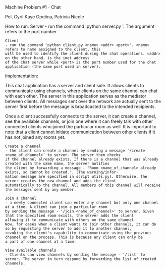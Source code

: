 Machine Problem #1 -  Chat

Pol, Cyril Kaye
Opetina, Patricia Nicole

How to run:
	Server
	- run the command 'python server.py <port>'. The argument <port> refers to the port number.
	
	Client
	- run the command 'python client.py <name> <addr> <port>'. <name> refers to name assigned to the client, this
	will be used to identify the client during the chat operations. <addr> on the other hand, is the inet address
	of the chat server while <port> is the port number used for the chat application (the same port used in server).
	
Implementation:

This chat application has a server and client side. It allows clients to communicate using channels, where
clients on the same channel can chat with each other. The server in this application serves as the mediator between
clients. All messages sent over the network are actually sent to the server first before the message is broadcasted
to the intended recipients.

Once a client successfully connects to the server, it can create a channel, see the available channels, or join one
where it can freely talk with other connected clients who joined the particular room as well. It is important to 
note that a client cannot initiate communication between other clients if it has not joined any rooms yet.

	Create a channel
	- the client can create a channel by sending a message '/create <name_of_channel>' to server. The server then checks
	if the channel already exists. If there is a channel that was already created with the same name, the server notifies
	the client by forwarding a message - 'Room <name_of_channel> already exists, so cannot be created.'. (The warning/infor-
	mation message are specified in script utils.py). Otherwise, the server creates the new channel and adds the client
	automatically to the channel. All members of this channel will receive the messages sent by any member.
	
	Join a channel
	- a newly connected client can enter any channel but only one channel at a time. A client can join a particular room
	by sending the message - '/join <name_of_channel>' to server. Given that the specified room exists, the server adds the client
	allowing it to communicate with others on the same channel. 
	Now, for cases when a client wants to join other channels, it can do so by requesting the server to add it to another channel,
	revoking the client's capability to communicate using the previous channel on the process. This is because any client can only be
	a part of one channel at a time.
	
	View available channels
	- Clients can view channels by sending the message - '/list' to server. The server in turn respond by forwarding the list of created
	channels. 
